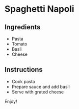 # Spaghetti Napoli

## Ingredients

* Pasta
* Tomato
* Basil
* Cheese

## Instructions

* Cook pasta
* Prepare sauce and add basil
* Serve with grated cheese

Enjoy!
